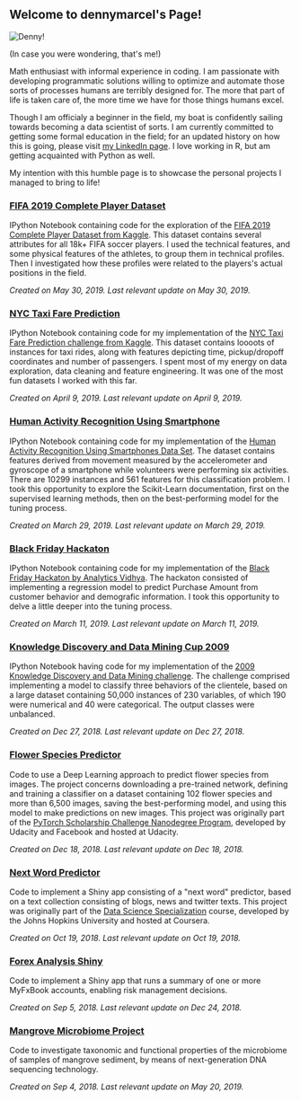 ## Welcome to dennymarcel's Page!

![Denny!](https://avatars3.githubusercontent.com/u/12802916?s=150)

(In case you were wondering, that's me!)

Math enthusiast with informal experience in coding. I am passionate with developing programmatic solutions willing to optimize and automate those sorts of processes humans are terribly designed for. The more that part of life is taken care of, the more time we have for those things humans excel. 

Though I am officialy a beginner in the field, my boat is confidently sailing towards becoming a data scientist of sorts. I am currently committed to getting some formal education in the field; for an updated history on how this is going, please visit [my LinkedIn page](https://www.linkedin.com/in/denny-seccon-7168355a/). I love working in R, but am getting acquainted with Python as well.

My intention with this humble page is to showcase the personal projects I managed to bring to life!

### [FIFA 2019 Complete Player Dataset](https://dennymarcels.github.io/FIFA2019CompletePlayerDataset/)
IPython Notebook containing code for the exploration of the [FIFA 2019 Complete Player Dataset from Kaggle](https://www.kaggle.com/karangadiya/fifa19). This dataset contains several attributes for all 18k+ FIFA soccer players. I used the technical features, and some physical features of the athletes, to group them in technical profiles. Then I investigated how these profiles were related to the players's actual positions in the field.

*Created on May 30, 2019. Last relevant update on May 30, 2019.*

### [NYC Taxi Fare Prediction](https://dennymarcels.github.io/NYCTaxiFarePrediction/)
IPython Notebook containing code for my implementation of the [NYC Taxi Fare Prediction challenge from Kaggle](kaggle.com/c/new-york-city-taxi-fare-prediction). This dataset contains loooots of instances for taxi rides, along with features depicting time, pickup/dropoff coordinates and number of passengers. I spent most of my energy on data exploration, data cleaning and feature engineering. It was one of the most fun datasets I worked with this far.

*Created on April 9, 2019. Last relevant update on April 9, 2019.*

### [Human Activity Recognition Using Smartphone](https://dennymarcels.github.io/HumanActivityRecognition/)
IPython Notebook containing code for my implementation of the [Human Activity Recognition Using Smartphones Data Set](http://archive.ics.uci.edu/ml/datasets/Human+Activity+Recognition+Using+Smartphones). The dataset contains features derived from movement measured by the accelerometer and gyroscope of a smartphone while volunteers were performing six activities. There are 10299 instances and 561 features for this classification problem. I took this opportunity to explore the Scikit-Learn documentation, first on the supervised learning methods, then on the best-performing model for the tuning process.

*Created on March 29, 2019. Last relevant update on March 29, 2019.*

### [Black Friday Hackaton](https://dennymarcels.github.io/BlackFridayHackaton/)
IPython Notebook containing code for my implementation of the [Black Friday Hackaton by Analytics Vidhya](https://datahack.analyticsvidhya.com/contest/black-friday/). The hackaton consisted of implementing a regression model to predict Purchase Amount from customer behavior and demografic information. I took this opportunity to delve a little deeper into the tuning process.

*Created on March 11, 2019. Last relevant update on March 11, 2019.*

### [Knowledge Discovery and Data Mining Cup 2009](https://dennymarcels.github.io/KDDCup2009/)
IPython Notebook having code for my implementation of the [2009 Knowledge Discovery and Data Mining challenge](https://www.kdd.org/kdd-cup/view/kdd-cup-2009). The challenge comprised implementing a model to classify three behaviors of the clientele, based on a large dataset containing 50,000 instances of 230 variables, of which 190 were numerical and 40 were categorical. The output classes were unbalanced.

*Created on Dec 27, 2018. Last relevant update on Dec 27, 2018.*

### [Flower Species Predictor](https://dennymarcels.github.io/FlowerSpeciesPredictor/)
Code to use a Deep Learning approach to predict flower species from images. The project concerns downloading a pre-trained network, defining and training a classifier on a dataset containing 102 flower species and more than 6,500 images, saving the best-performing model, and using this model to make predictions on new images. This project was originally part of the [PyTorch Scholarship Challenge Nanodegree Program](https://br.udacity.com/facebook-pytorch-scholarship), developed by Udacity and Facebook and hosted at Udacity.

*Created on Dec 18, 2018. Last relevant update on Dec 18, 2018.*

### [Next Word Predictor](https://dennymarcels.github.io/NextWordPredictor/)
Code to implement a Shiny app consisting of a "next word" predictor, based on a text collection consisting of blogs, news and twitter texts. This project was originally part of the [Data Science Specialization](https://www.coursera.org/specializations/jhu-data-science) course, developed by the Johns Hopkins University and hosted at Coursera.

*Created on Oct 19, 2018. Last relevant update on Oct 19, 2018.*

### [Forex Analysis Shiny](https://dennymarcels.github.io/ForexAnalysisShiny/)
Code to implement a Shiny app that runs a summary of one or more MyFxBook accounts, enabling risk management decisions.

*Created on Sep 5, 2018. Last relevant update on Dec 24, 2018.*

### [Mangrove Microbiome Project](https://dennymarcels.github.io/MangroveMicrobiomeProject/)
Code to investigate taxonomic and functional properties of the microbiome of samples of mangrove sediment, by means of next-generation DNA sequencing technology.

*Created on Sep 4, 2018. Last relevant update on May 20, 2019.*
